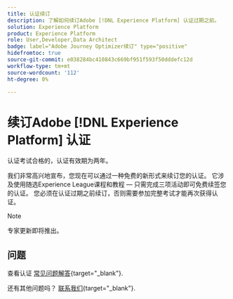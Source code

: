 ```yaml
---
title: 认证续订
description: 了解如何续订Adobe [!DNL Experience Platform] 认证过期之前。
solution: Experience Platform
product: Experience Platform
role: User,Developer,Data Architect
badge: label="Adobe Journey Optimizer续订" type="positive"
hidefromtoc: true
source-git-commit: e038284bc410843c669bf951f593f50dddefc12d
workflow-type: tm+mt
source-wordcount: '112'
ht-degree: 0%

---
```


# 续订Adobe [!DNL Experience Platform] 认证

认证考试合格的，认证有效期为两年。

我们非常高兴地宣布，您现在可以通过一种免费的新形式来续订您的认证。 它涉及使用随选Experience League课程和教程 — 只需完成三项活动即可免费续签您的认证。 您必须在认证过期之前续订，否则需要参加完整考试才能再次获得认证。

>[!NOTE]
>专家更新即将推出。

## 问题

查看认证 [常见问题解答](https://experienceleague.adobe.com/docs/certification/certification/faq.html){target="_blank"}.

还有其他问题吗？ [联系我们](mailto:certif@adobe.com){target="_blank"}.
